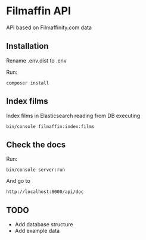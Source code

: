 # Filmaffin API

API based on Filmaffinity.com data

## Installation

Rename .env.dist to .env

Run:
```
composer install
```

## Index films
Index films in Elasticsearch reading from DB executing
```
bin/console filmaffin:index:films
```

## Check the docs
Run:
```
bin/console server:run
```
And go to
```
http://localhost:8000/api/doc
```

## TODO

* Add database structure
* Add example data
